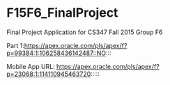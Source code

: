 # F15F6_FinalProject
Final Project Application for CS347 Fall 2015 Group F6

Part 1:https://apex.oracle.com/pls/apex/f?p=99384:1:106258436142487::NO:::

Mobile App URL: https://apex.oracle.com/pls/apex/f?p=23068:1:114110945463720:::::
